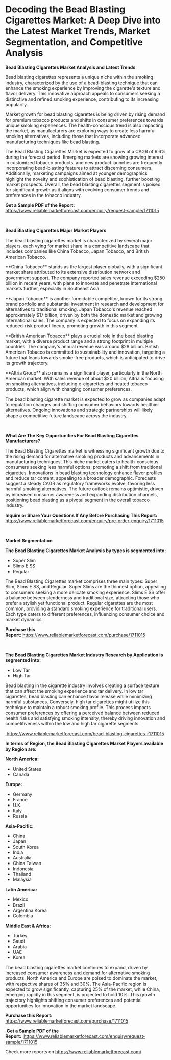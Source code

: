 <p><h1>Decoding the Bead Blasting Cigarettes Market: A Deep Dive into the Latest Market Trends, Market Segmentation, and Competitive Analysis</h1></p><p><strong>Bead Blasting Cigarettes Market Analysis and Latest Trends</strong></p>
<p><p>Bead blasting cigarettes represents a unique niche within the smoking industry, characterized by the use of a bead-blasting technique that can enhance the smoking experience by improving the cigarette's texture and flavor delivery. This innovative approach appeals to consumers seeking a distinctive and refined smoking experience, contributing to its increasing popularity.</p><p>Market growth for bead blasting cigarettes is being driven by rising demand for premium tobacco products and shifts in consumer preferences towards unique smoking experiences. The health-conscious trend is also impacting the market, as manufacturers are exploring ways to create less harmful smoking alternatives, including those that incorporate advanced manufacturing techniques like bead blasting.</p><p>The Bead Blasting Cigarettes Market is expected to grow at a CAGR of 6.6% during the forecast period. Emerging markets are showing growing interest in customized tobacco products, and new product launches are frequently incorporating bead-blasting features to attract discerning consumers. Additionally, marketing campaigns aimed at younger demographics highlight the novelty and sophistication of bead blasting, further boosting market prospects. Overall, the bead blasting cigarettes segment is poised for significant growth as it aligns with evolving consumer trends and preferences in the tobacco industry.</p></p>
<p><strong>Get a Sample PDF of the Report:&nbsp;</strong> <a href="https://www.reliablemarketforecast.com/enquiry/request-sample/1711015?utm_campaign=1167&utm_medium=2&utm_source=Github&utm_content=ia&utm_term=10012025&utm_id=bead-blasting-cigarettes">https://www.reliablemarketforecast.com/enquiry/request-sample/1711015</a></p>
<p>&nbsp;</p>
<p><strong>Bead Blasting Cigarettes Major Market Players</strong></p>
<p><p>The bead blasting cigarettes market is characterized by several major players, each vying for market share in a competitive landscape that includes companies like China Tobacco, Japan Tobacco, and British American Tobacco. </p><p>**China Tobacco** stands as the largest player globally, with a significant market share attributed to its extensive distribution network and government support. The company reported sales revenue exceeding $250 billion in recent years, with plans to innovate and penetrate international markets further, especially in Southeast Asia.</p><p>**Japan Tobacco** is another formidable competitor, known for its strong brand portfolio and substantial investment in research and development for alternatives to traditional smoking. Japan Tobacco's revenue reached approximately $17 billion, driven by both the domestic market and growing international sales. The company is expected to focus on expanding its reduced-risk product lineup, promoting growth in this segment.</p><p>**British American Tobacco** plays a crucial role in the bead blasting market, with a diverse product range and a strong footprint in multiple countries. The company's annual revenue was around $28 billion. British American Tobacco is committed to sustainability and innovation, targeting a future that leans towards smoke-free products, which is anticipated to drive its growth trajectory.</p><p>**Altria Group** also remains a significant player, particularly in the North American market. With sales revenue of about $20 billion, Altria is focusing on smoking alternatives, including e-cigarettes and heated tobacco products, which align with changing consumer preferences.</p><p>The bead blasting cigarette market is expected to grow as companies adapt to regulation changes and shifting consumer behaviors towards healthier alternatives. Ongoing innovations and strategic partnerships will likely shape a competitive future landscape across the industry.</p></p>
<p>&nbsp;</p>
<p><strong>What Are The Key Opportunities For Bead Blasting Cigarettes Manufacturers?</strong></p>
<p><p>The Bead Blasting Cigarettes market is witnessing significant growth due to the rising demand for alternative smoking products and advancements in manufacturing techniques. This niche market caters to health-conscious consumers seeking less harmful options, promoting a shift from traditional cigarettes. Innovations in bead blasting technology enhance flavor profiles and reduce tar content, appealing to a broader demographic. Forecasts suggest a steady CAGR as regulatory frameworks evolve, favoring less harmful smoking alternatives. The future outlook remains optimistic, driven by increased consumer awareness and expanding distribution channels, positioning bead blasting as a pivotal segment in the overall tobacco industry.</p></p>
<p><strong>Inquire or Share Your Questions If Any Before Purchasing This Report:</strong> <a href="https://www.reliablemarketforecast.com/enquiry/pre-order-enquiry/1711015?utm_campaign=1167&utm_medium=2&utm_source=Github&utm_content=ia&utm_term=10012025&utm_id=bead-blasting-cigarettes">https://www.reliablemarketforecast.com/enquiry/pre-order-enquiry/1711015</a></p>
<p>&nbsp;</p>
<p><strong>Market Segmentation</strong></p>
<p><strong>The Bead Blasting Cigarettes Market Analysis by types is segmented into:</strong></p>
<p><ul><li>Super Slim</li><li>Slims E SS</li><li>Regular</li></ul></p>
<p><p>The Bead Blasting Cigarettes market comprises three main types: Super Slim, Slims E SS, and Regular. Super Slims are the thinnest option, appealing to consumers seeking a more delicate smoking experience. Slims E SS offer a balance between slenderness and traditional size, attracting those who prefer a stylish yet functional product. Regular cigarettes are the most common, providing a standard smoking experience for traditional users. Each type caters to different preferences, influencing consumer choice and market dynamics.</p></p>
<p><strong>Purchase this Report:&nbsp;</strong><a href="https://www.reliablemarketforecast.com/purchase/1711015?utm_campaign=1167&utm_medium=2&utm_source=Github&utm_content=ia&utm_term=10012025&utm_id=bead-blasting-cigarettes">https://www.reliablemarketforecast.com/purchase/1711015</a></p>
<p>&nbsp;</p>
<p><strong>The Bead Blasting Cigarettes Market Industry Research by Application is segmented into:</strong></p>
<p><ul><li>Low Tar</li><li>High Tar</li></ul></p>
<p><p>Bead blasting in the cigarette industry involves creating a surface texture that can affect the smoking experience and tar delivery. In low tar cigarettes, bead blasting can enhance flavor release while minimizing harmful substances. Conversely, high tar cigarettes might utilize this technique to maintain a robust smoking profile. This process impacts consumer preferences by offering a perceived balance between reduced health risks and satisfying smoking intensity, thereby driving innovation and competitiveness within the low and high tar cigarette segments.</p></p>
<p><a href="https://www.reliablemarketforecast.com/bead-blasting-cigarettes-r1711015?utm_campaign=1167&utm_medium=2&utm_source=Github&utm_content=ia&utm_term=10012025&utm_id=bead-blasting-cigarettes">&nbsp;https://www.reliablemarketforecast.com/bead-blasting-cigarettes-r1711015</a></p>
<p><strong>In terms of Region, the Bead Blasting Cigarettes Market Players available by Region are:</strong></p>
<p>
    <p> <strong> North America: </strong>
        <ul>
            <li>United States</li>
            <li>Canada</li>
        </ul>
        </p> 
    <p> <strong> Europe: </strong>
        <ul>
            <li>Germany</li>
            <li>France</li>
            <li>U.K.</li>
            <li>Italy</li>
            <li>Russia</li>
        </ul>
        </p> 
    <p> <strong> Asia-Pacific: </strong>
        <ul>
            <li>China</li>
            <li>Japan</li>
            <li>South Korea</li>
            <li>India</li>
            <li>Australia</li>
            <li>China Taiwan</li>
            <li>Indonesia</li>
            <li>Thailand</li>
            <li>Malaysia</li>
        </ul>
        </p> 
    <p> <strong> Latin America: </strong>
        <ul>
            <li>Mexico</li>
            <li>Brazil</li>
            <li>Argentina Korea</li>
            <li>Colombia</li>
        </ul>
        </p> 
    <p> <strong> Middle East & Africa: </strong>
        <ul>
            <li>Turkey</li>
            <li>Saudi</li>
            <li>Arabia</li>
            <li>UAE</li>
            <li>Korea</li>
        </ul>
    </p>
    </p>
<p><p>The bead blasting cigarettes market continues to expand, driven by increased consumer awareness and demand for alternative smoking products. North America and Europe are poised to dominate the market, with respective shares of 35% and 30%. The Asia-Pacific region is expected to grow significantly, capturing 25% of the market, while China, emerging rapidly in this segment, is projected to hold 10%. This growth trajectory highlights shifting consumer preferences and potential opportunities for innovation in the market landscape.</p></p>
<p><strong>Purchase this Report: </strong><a href="https://www.reliablemarketforecast.com/purchase/1711015?utm_campaign=1167&utm_medium=2&utm_source=Github&utm_content=ia&utm_term=10012025&utm_id=bead-blasting-cigarettes">https://www.reliablemarketforecast.com/purchase/1711015</a></p>
<p>&nbsp;<strong>Get a Sample PDF of the Report:&nbsp;&nbsp;</strong><a href="https://www.reliablemarketforecast.com/enquiry/request-sample/1711015?utm_campaign=1167&utm_medium=2&utm_source=Github&utm_content=ia&utm_term=10012025&utm_id=bead-blasting-cigarettes">https://www.reliablemarketforecast.com/enquiry/request-sample/1711015</a></p>
<p><strong></strong></p>
<p>Check more reports on <a href="https://www.reliablemarketforecast.com/?utm_campaign=1167&utm_medium=2&utm_source=Github&utm_content=ia&utm_term=10012025&utm_id=bead-blasting-cigarettes">https://www.reliablemarketforecast.com/</a></p>
